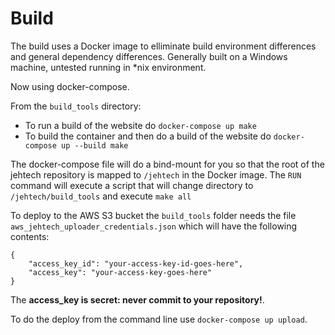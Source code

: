 # Build

The build uses a Docker image to elliminate build environment differences and general
dependency differences. Generally built on a Windows machine, untested running in *nix
environment.

Now using docker-compose.

From the `build_tools` directory:

* To run a build of the website do `docker-compose up make`
* To build the container and then do a build of the website do `docker-compose up --build make`

The docker-compose file will do a bind-mount for you so that the root of the jehtech repository is
mapped to `/jehtech` in the Docker image. The `RUN` command will execute a script that will change
directory to `/jehtech/build_tools` and execute `make all`

To deploy to the AWS S3 bucket the `build_tools` folder needs the file `aws_jehtech_uploader_credentials.json`
which will have the following contents:

```
{
    "access_key_id": "your-access-key-id-goes-here",
    "access_key": "your-access-key-goes-here"
}
```

The **access_key is secret: never commit to your repository!**.

To do the deploy from the command line use `docker-compose up upload`.
